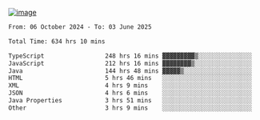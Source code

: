 
[![image](https://github.com/user-attachments/assets/3e37fcfd-5657-4b9d-95f6-80b564699e3f)](https://ayushmaurya.vercel.app)

<!--START_SECTION:waka-->

```txt
From: 06 October 2024 - To: 03 June 2025

Total Time: 634 hrs 10 mins

TypeScript                 248 hrs 16 mins ▓▓▓▓▓▓▓▓▓▒░░░░░░░░░░░░░░░   38.95 %
JavaScript                 212 hrs 16 mins ▓▓▓▓▓▓▓▓▒░░░░░░░░░░░░░░░░   33.31 %
Java                       144 hrs 48 mins ▓▓▓▓▓▒░░░░░░░░░░░░░░░░░░░   22.72 %
HTML                       5 hrs 46 mins   ░░░░░░░░░░░░░░░░░░░░░░░░░   00.91 %
XML                        4 hrs 9 mins    ░░░░░░░░░░░░░░░░░░░░░░░░░   00.65 %
JSON                       4 hrs 6 mins    ░░░░░░░░░░░░░░░░░░░░░░░░░   00.65 %
Java Properties            3 hrs 51 mins   ░░░░░░░░░░░░░░░░░░░░░░░░░   00.61 %
Other                      3 hrs 9 mins    ░░░░░░░░░░░░░░░░░░░░░░░░░   00.50 %
```

<!--END_SECTION:waka-->

<!--
**the-t3ch-wizard/the-t3ch-wizard** is a ✨ _special_ ✨ repository because its `README.md` (this file) appears on your GitHub profile.

Here are some ideas to get you started:

- 🔭 I’m currently working on ...
- 🌱 I’m currently learning ...
- 👯 I’m looking to collaborate on ...
- 🤔 I’m looking for help with ...
- 💬 Ask me about ...
- 📫 How to reach me: ...
- 😄 Pronouns: ...
- ⚡ Fun fact: ...
-->
